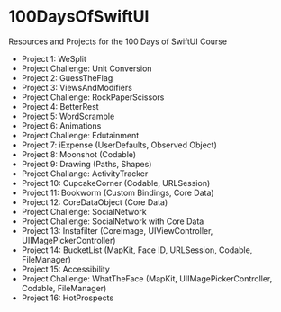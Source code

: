 # 100DaysOfSwiftUI
Resources and Projects for the 100 Days of SwiftUI Course

- Project 1: WeSplit
- Project Challenge: Unit Conversion
- Project 2: GuessTheFlag
- Project 3: ViewsAndModifiers
- Project Challenge: RockPaperScissors
- Project 4: BetterRest
- Project 5: WordScramble
- Project 6: Animations
- Project Challenge: Edutainment
- Project 7: iExpense (UserDefaults, Observed Object)
- Project 8: Moonshot (Codable)
- Project 9: Drawing (Paths, Shapes)
- Project Challange: ActivityTracker
- Project 10: CupcakeCorner (Codable, URLSession)
- Project 11: Bookworm (Custom Bindings, Core Data)
- Project 12: CoreDataObject (Core Data)
- Project Challenge: SocialNetwork
- Project Challenge: SocialNetwork with Core Data
- Project 13: Instafilter (CoreImage, UIViewController, UIIMagePickerController)
- Project 14: BucketList (MapKit, Face ID, URLSession, Codable, FileManager)
- Project 15: Accessibility
- Project Challenge: WhatTheFace (MapKit, UIIMagePickerController, Codable, FileManager)
- Project 16: HotProspects

